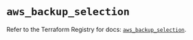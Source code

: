 # `aws_backup_selection`

Refer to the Terraform Registry for docs: [`aws_backup_selection`](https://registry.terraform.io/providers/hashicorp/aws/5.63.0/docs/resources/backup_selection).
